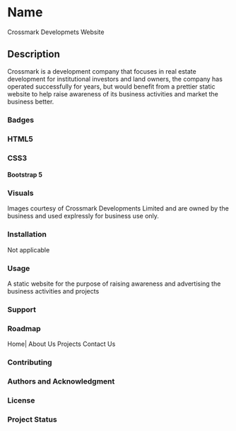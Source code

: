 # Name

Crossmark Developmets Website

## Description

Crossmark is a development company that focuses in real estate development for institutional investors and land owners, the company has operated successfully for years, but would benefit from a prettier static website to help raise awareness of its business activities and market the business better.

### Badges

### HTML5

### CSS3

#### Bootstrap 5

### Visuals

Images courtesy of Crossmark Developments Limited and are owned by the business and used explressly for business use only.

### Installation

Not applicable

### Usage

A static website for the purpose of raising awareness and advertising the business activities and projects

### Support

### Roadmap

Home| About Us
Projects
Contact Us

### Contributing

### Authors and Acknowledgment

### License

### Project Status
